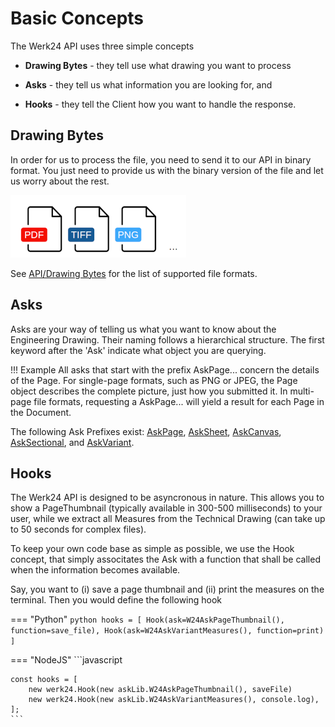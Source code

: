 # Basic Concepts
The Werk24 API uses three simple concepts

* **Drawing Bytes** - they tell use what drawing you want to process

* **Asks** - they tell us what information you are looking for, and

* **Hooks** - they tell the Client how you want to handle the response.

## Drawing Bytes
In order for us to process the file, you need to send it to our API in binary format. You just need to provide us with the binary version of the file and let us worry about the rest.


![](/getting_started/supported_formats.png)

See [API/Drawing Bytes](/api/drawing_bytes) for the list of supported file formats.

## Asks

Asks are your way of telling us what you want to know about the Engineering Drawing. Their naming follows a hierarchical structure. The first keyword after the 'Ask' indicate what object you are querying. 

!!! Example
    All asks that start with the prefix AskPage... concern the details of the Page. For single-page formats, such as PNG or JPEG, the Page object describes the complete picture, just how you submitted it. In multi-page file formats, requesting a AskPage... will yield a result for each Page in the Document.

The following Ask Prefixes exist: [AskPage](ask/ask_page), [AskSheet](ask/ask_sheet), [AskCanvas](ask/ask_canvas), [AskSectional](ask/ask_sectional), and [AskVariant](ask/ask_variant).

## Hooks

The Werk24 API is designed to be asyncronous in nature. This allows you to show a PageThumbnail (typically available in 300-500 milliseconds) to your user, while we extract all Measures from the Technical Drawing (can take up to 50 seconds for complex files).

To keep your own code base as simple as possible, we use the Hook concept, that simply associtates the Ask with a function that shall be called when the information becomes available.

Say, you want to (i) save a page thumbnail and (ii) print the measures on the terminal.
Then you would define the following hook

=== "Python"
    ```python
    hooks = [
        Hook(ask=W24AskPageThumbnail(), function=save_file),
        Hook(ask=W24AskVariantMeasures(), function=print)
    ]
    ```


=== "NodeJS"
    ```javascript

    const hooks = [
        new werk24.Hook(new askLib.W24AskPageThumbnail(), saveFile)
        new werk24.Hook(new askLib.W24AskVariantMeasures(), console.log),
    ];
    ```
